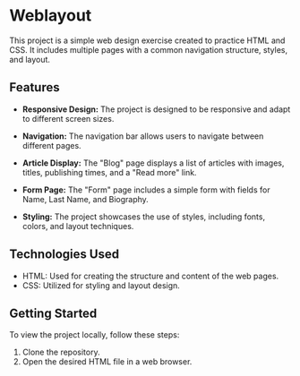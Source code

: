 # Weblayout

This project is a simple web design exercise created to practice HTML and CSS. It includes multiple pages with a common navigation structure, styles, and layout.

## Features

- **Responsive Design:** The project is designed to be responsive and adapt to different screen sizes.

- **Navigation:** The navigation bar allows users to navigate between different pages.

- **Article Display:** The "Blog" page displays a list of articles with images, titles, publishing times, and a "Read more" link.

- **Form Page:** The "Form" page includes a simple form with fields for Name, Last Name, and Biography.

- **Styling:** The project showcases the use of styles, including fonts, colors, and layout techniques.

## Technologies Used

- HTML: Used for creating the structure and content of the web pages.
- CSS: Utilized for styling and layout design.

## Getting Started

To view the project locally, follow these steps:

1. Clone the repository.
2. Open the desired HTML file in a web browser.

